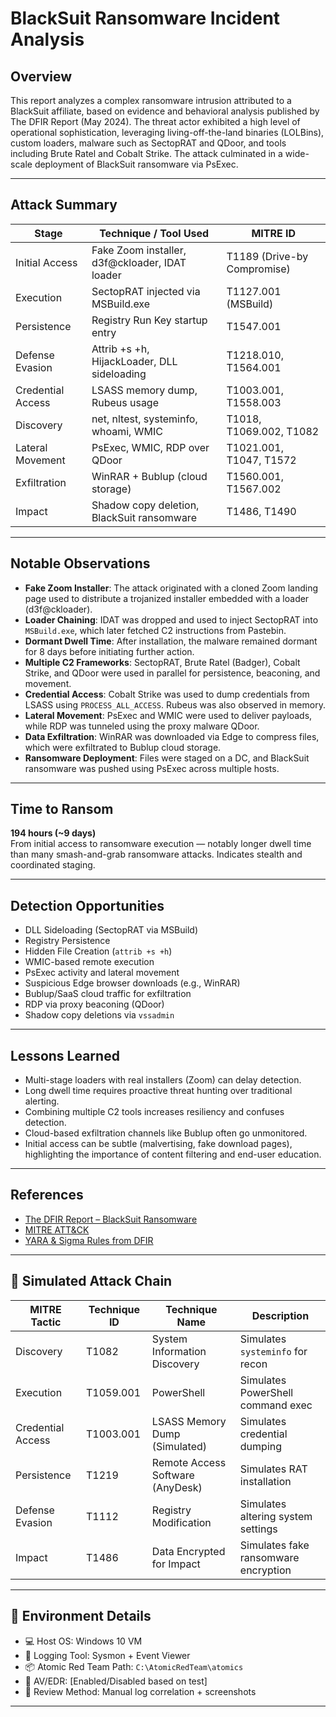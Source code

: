 # BlackSuit Ransomware Incident Analysis

## Overview

This report analyzes a complex ransomware intrusion attributed to a BlackSuit affiliate, based on evidence and behavioral analysis published by The DFIR Report (May 2024). The threat actor exhibited a high level of operational sophistication, leveraging living-off-the-land binaries (LOLBins), custom loaders, malware such as SectopRAT and QDoor, and tools including Brute Ratel and Cobalt Strike. The attack culminated in a wide-scale deployment of BlackSuit ransomware via PsExec.

---

## Attack Summary

| Stage               | Technique / Tool Used                               | MITRE ID                  |
|--------------------|------------------------------------------------------|---------------------------|
| Initial Access      | Fake Zoom installer, d3f@ckloader, IDAT loader       | T1189 (Drive-by Compromise) |
| Execution           | SectopRAT injected via MSBuild.exe                  | T1127.001 (MSBuild)       |
| Persistence         | Registry Run Key startup entry                      | T1547.001                 |
| Defense Evasion     | Attrib +s +h, HijackLoader, DLL sideloading         | T1218.010, T1564.001      |
| Credential Access   | LSASS memory dump, Rubeus usage                     | T1003.001, T1558.003      |
| Discovery           | net, nltest, systeminfo, whoami, WMIC               | T1018, T1069.002, T1082   |
| Lateral Movement    | PsExec, WMIC, RDP over QDoor                        | T1021.001, T1047, T1572   |
| Exfiltration        | WinRAR + Bublup (cloud storage)                     | T1560.001, T1567.002      |
| Impact              | Shadow copy deletion, BlackSuit ransomware          | T1486, T1490              |

---

## Notable Observations

- **Fake Zoom Installer**: The attack originated with a cloned Zoom landing page used to distribute a trojanized installer embedded with a loader (d3f@ckloader).
- **Loader Chaining**: IDAT was dropped and used to inject SectopRAT into `MSBuild.exe`, which later fetched C2 instructions from Pastebin.
- **Dormant Dwell Time**: After installation, the malware remained dormant for 8 days before initiating further action.
- **Multiple C2 Frameworks**: SectopRAT, Brute Ratel (Badger), Cobalt Strike, and QDoor were used in parallel for persistence, beaconing, and movement.
- **Credential Access**: Cobalt Strike was used to dump credentials from LSASS using `PROCESS_ALL_ACCESS`. Rubeus was also observed in memory.
- **Lateral Movement**: PsExec and WMIC were used to deliver payloads, while RDP was tunneled using the proxy malware QDoor.
- **Data Exfiltration**: WinRAR was downloaded via Edge to compress files, which were exfiltrated to Bublup cloud storage.
- **Ransomware Deployment**: Files were staged on a DC, and BlackSuit ransomware was pushed using PsExec across multiple hosts.

---

## Time to Ransom

**194 hours (~9 days)**  
From initial access to ransomware execution — notably longer dwell time than many smash-and-grab ransomware attacks. Indicates stealth and coordinated staging.

---

## Detection Opportunities

- DLL Sideloading (SectopRAT via MSBuild)
- Registry Persistence
- Hidden File Creation (`attrib +s +h`)
- WMIC-based remote execution
- PsExec activity and lateral movement
- Suspicious Edge browser downloads (e.g., WinRAR)
- Bublup/SaaS cloud traffic for exfiltration
- RDP via proxy beaconing (QDoor)
- Shadow copy deletions via `vssadmin`

---

## Lessons Learned

- Multi-stage loaders with real installers (Zoom) can delay detection.
- Long dwell time requires proactive threat hunting over traditional alerting.
- Combining multiple C2 tools increases resiliency and confuses detection.
- Cloud-based exfiltration channels like Bublup often go unmonitored.
- Initial access can be subtle (malvertising, fake download pages), highlighting the importance of content filtering and end-user education.

---

## References

- [The DFIR Report – BlackSuit Ransomware](https://thedfirreport.com/2025/03/31/fake-zoom-ends-in-blacksuit-ransomware/)
- [MITRE ATT&CK](https://attack.mitre.org)
- [YARA & Sigma Rules from DFIR](https://github.com/SigmaHQ/sigma)

---

## 🧪 Simulated Attack Chain

| MITRE Tactic        | Technique ID | Technique Name                        | Description                          |
|---------------------|--------------|--------------------------------------|--------------------------------------|
| Discovery           | T1082        | System Information Discovery         | Simulates `systeminfo` for recon     |
| Execution           | T1059.001    | PowerShell                           | Simulates PowerShell command exec    |
| Credential Access   | T1003.001    | LSASS Memory Dump (Simulated)        | Simulates credential dumping         |
| Persistence         | T1219        | Remote Access Software (AnyDesk)     | Simulates RAT installation           |
| Defense Evasion     | T1112        | Registry Modification                | Simulates altering system settings   |
| Impact              | T1486        | Data Encrypted for Impact            | Simulates fake ransomware encryption |

---

## 🧩 Environment Details

- 💻 Host OS: Windows 10 VM
- 🧰 Logging Tool: Sysmon + Event Viewer
- 📦 Atomic Red Team Path: `C:\AtomicRedTeam\atomics`
- 🔐 AV/EDR: [Enabled/Disabled based on test]
- 🔎 Review Method: Manual log correlation + screenshots

---

